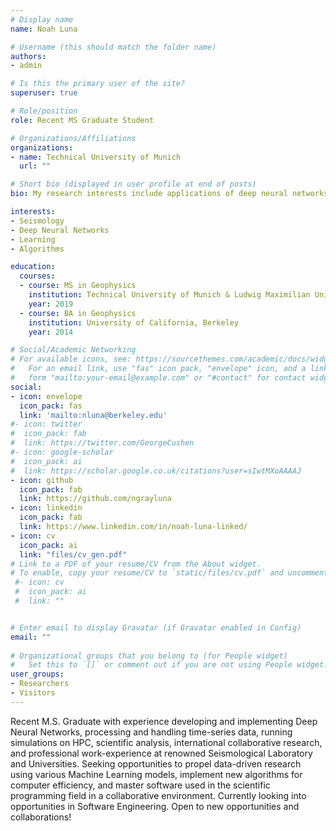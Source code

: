 ```yaml
---
# Display name
name: Noah Luna

# Username (this should match the folder name)
authors:
- admin

# Is this the primary user of the site?
superuser: true

# Role/position
role: Recent MS Graduate Student

# Organizations/Affiliations
organizations:
- name: Technical University of Munich
  url: ""

# Short bio (displayed in user profile at end of posts)
bio: My research interests include applications of deep neural networks in seismology, theoretrical frameworks of deep neural networks, seismic sources, and time-series analysis.

interests:
- Seismology
- Deep Neural Networks
- Learning
- Algorithms

education:
  courses:
  - course: MS in Geophysics
    institution: Technical University of Munich & Ludwig Maximilian University
    year: 2019
  - course: BA in Geophysics
    institution: University of California, Berkeley
    year: 2014

# Social/Academic Networking
# For available icons, see: https://sourcethemes.com/academic/docs/widgets/#icons
#   For an email link, use "fas" icon pack, "envelope" icon, and a link in the
#   form "mailto:your-email@example.com" or "#contact" for contact widget.
social:
- icon: envelope
  icon_pack: fas
  link: 'mailto:nluna@berkeley.edu'
#- icon: twitter
#  icon_pack: fab
#  link: https://twitter.com/GeorgeCushen
#- icon: google-scholar
#  icon_pack: ai
#  link: https://scholar.google.co.uk/citations?user=sIwtMXoAAAAJ
- icon: github
  icon_pack: fab
  link: https://github.com/ngrayluna
- icon: linkedin
  icon_pack: fab
  link: https://www.linkedin.com/in/noah-luna-linked/
- icon: cv
  icon_pack: ai
  link: "files/cv_gen.pdf"
# Link to a PDF of your resume/CV from the About widget.
# To enable, copy your resume/CV to `static/files/cv.pdf` and uncomment the lines below.  
 #- icon: cv
 #  icon_pack: ai
 #  link: ""


# Enter email to display Gravatar (if Gravatar enabled in Config)
email: ""
  
# Organizational groups that you belong to (for People widget)
#   Set this to `[]` or comment out if you are not using People widget.  
user_groups:
- Researchers
- Visitors
---
```


Recent M.S. Graduate with experience developing and implementing Deep Neural Networks, processing and handling time-series data, running simulations on HPC, scientific analysis, international collaborative research, and professional work-experience at renowned Seismological Laboratory and Universities. Seeking opportunities to propel data-driven research using various Machine Learning models, implement new algorithms for computer efficiency, and master software used in the scientific programming field in a collaborative environment.
Currently looking into opportunities in Software Engineering. Open to new opportunities and collaborations!